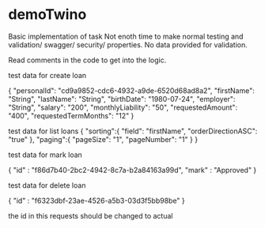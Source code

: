 # demoTwino

Basic implementation of task
Not enoth time to make normal testing and validation/ swagger/ security/ properties.
No data provided for validation.

Read comments in the code to get into the logic. 

test data for create loan

{
    "personalId": "cd9a9852-cdc6-4932-a9de-6520d68ad8a2",
    "firstName": "String",
    "lastName": "String",
    "birthDate": "1980-07-24",
    "employer": "String",
    "salary": "200",
    "monthlyLiability": "50",
    "requestedAmount": "400",
    "requestedTermMonths": "12"
}

test data for list loans
{
    "sorting":{
        "field": "firstName",
        "orderDirectionASC": "true"
    },
    "paging":{
        "pageSize": "1",
        "pageNumber": "1"
    }
}

test data for mark loan

{
    "id" : "f86d7b40-2bc2-4942-8c7a-b2a84163a99d",
    "mark" : "Approved"
}

test data for delete loan

{
    "id" : "f6323dbf-23ae-4526-a5b3-03d3f5bb98be"
}

the id in this requests should be changed to actual



